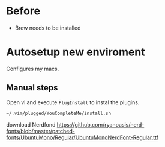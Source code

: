 # Before

* Brew needs to be installed

# Autosetup new enviroment

Configures my macs.

## Manual steps

Open vi and execute `PlugInstall` to instal the plugins.

`~/.vim/plugged/YouCompleteMe/install.sh`

download Nerdfond https://github.com/ryanoasis/nerd-fonts/blob/master/patched-fonts/UbuntuMono/Regular/UbuntuMonoNerdFont-Regular.ttf
